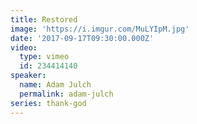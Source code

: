 ```yaml
---
title: Restored
image: 'https://i.imgur.com/MuLYIpM.jpg'
date: '2017-09-17T09:30:00.000Z'
video:
  type: vimeo
  id: 234414140
speaker:
  name: Adam Julch
  permalink: adam-julch
series: thank-god
---
```


